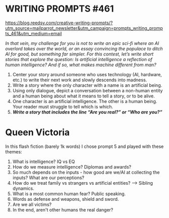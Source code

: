 # WRITING PROMPTS #461

https://blog.reedsy.com/creative-writing-prompts/?utm_source=mailparrot_newsletter&utm_campaign=prompts_writing_prompts_461&utm_medium=email  

*In that vein, my challenge for you is not to write an epic sci-fi where an AI overlord takes over the world, or an essay convincing the populace to ditch AI for good, but something far simpler. 
For this contest, let’s write short stories that explore the question: Is artificial intelligence a reflection of human intelligence? And if so, what makes machine different from man?*

1. Center your story around someone who uses technology (AI, hardware, etc.) to write their next work and slowly descends into madness.
2. Write a story where the only character with a name is an artificial being.
3. Using only dialogue, depict a conversation between a non-human entity and a human being about what it means to tell a story, or to be alive.
4. One character is an artificial intelligence. The other is a human being. Your reader must struggle to tell which is which.
5. ***Write a story that includes the line “Are you real?” or “Who are you?”***


# Queen Victoria
In this flash fiction (barely 1k words) I chose prompt 5 and played with these themes:
1. What is intelligence? IQ vs EQ
2. How do we measure intelligence? Diplomas and awards? 
3. So much depends on the inputs - how good are we/AI at collecting the inputs? What are our perceptions?
4. How do we treat family vs strangers vs artificial entities? --> Sibling dynamics.
5. What is a most common human fear? Public speaking.
6. Words as defense and weapons, shield and sword.
7. Are we all victims?
8. In the end, aren't other humans the real danger?